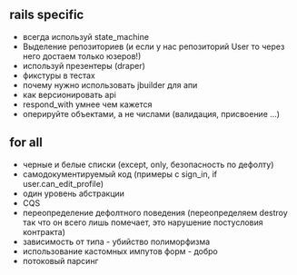 ## rails specific

* всегда используй state_machine
* Выделение репозиториев (и если у нас репозиторий User то через него
  достаем только юзеров!)
* используй презентеры (draper)
* фикстуры в тестах
* почему нужно использовать jbuilder для апи
* как версионировать api
* respond_with умнее чем кажется
* оперируйте объектами, а не числами (валидация, присвоение ...)

## for all

* черные и белые списки (except, only, безопасность по дефолту)
* самодокументируемый код (примеры с sign_in, if user.can_edit_profile)
* один уровень абстракции
* CQS
* переопределение дефолтного поведения (переопределяем destroy так что
  он всего лишь помечает, это нарушение постусловия контракта)
* зависимость от типа - убийство полиморфизма
* использование кастомных импутов форм - добро
* потоковый парсинг
